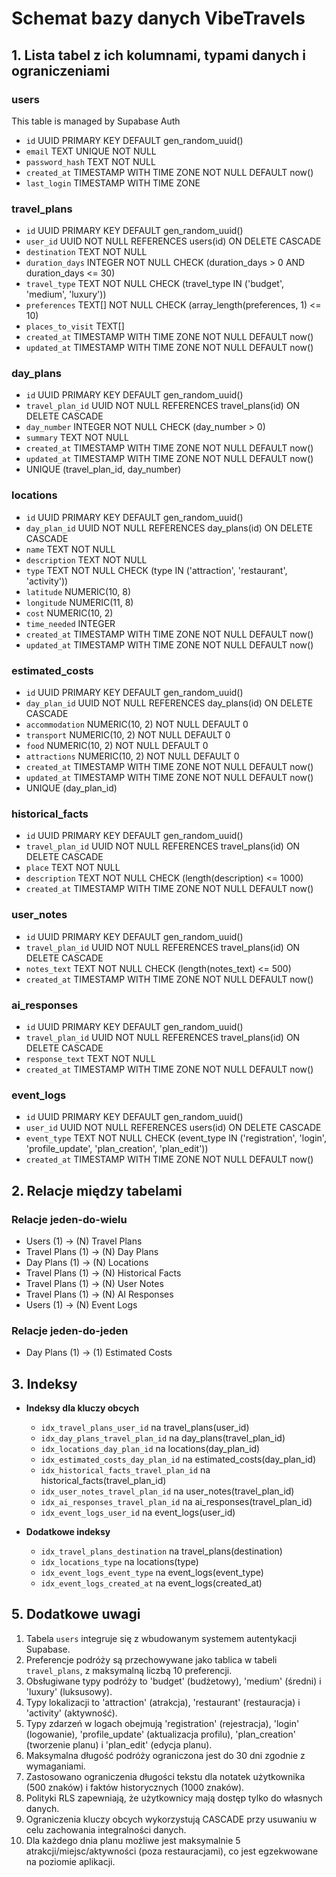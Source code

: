 # Schemat bazy danych VibeTravels

## 1. Lista tabel z ich kolumnami, typami danych i ograniczeniami

### users

This table is managed by Supabase Auth

- `id` UUID PRIMARY KEY DEFAULT gen_random_uuid()
- `email` TEXT UNIQUE NOT NULL
- `password_hash` TEXT NOT NULL
- `created_at` TIMESTAMP WITH TIME ZONE NOT NULL DEFAULT now()
- `last_login` TIMESTAMP WITH TIME ZONE

### travel_plans
- `id` UUID PRIMARY KEY DEFAULT gen_random_uuid()
- `user_id` UUID NOT NULL REFERENCES users(id) ON DELETE CASCADE
- `destination` TEXT NOT NULL
- `duration_days` INTEGER NOT NULL CHECK (duration_days > 0 AND duration_days <= 30)
- `travel_type` TEXT NOT NULL CHECK (travel_type IN ('budget', 'medium', 'luxury'))
- `preferences` TEXT[] NOT NULL CHECK (array_length(preferences, 1) <= 10)
- `places_to_visit` TEXT[]
- `created_at` TIMESTAMP WITH TIME ZONE NOT NULL DEFAULT now()
- `updated_at` TIMESTAMP WITH TIME ZONE NOT NULL DEFAULT now()

### day_plans
- `id` UUID PRIMARY KEY DEFAULT gen_random_uuid()
- `travel_plan_id` UUID NOT NULL REFERENCES travel_plans(id) ON DELETE CASCADE
- `day_number` INTEGER NOT NULL CHECK (day_number > 0)
- `summary` TEXT NOT NULL
- `created_at` TIMESTAMP WITH TIME ZONE NOT NULL DEFAULT now()
- `updated_at` TIMESTAMP WITH TIME ZONE NOT NULL DEFAULT now()
- UNIQUE (travel_plan_id, day_number)

### locations
- `id` UUID PRIMARY KEY DEFAULT gen_random_uuid()
- `day_plan_id` UUID NOT NULL REFERENCES day_plans(id) ON DELETE CASCADE
- `name` TEXT NOT NULL
- `description` TEXT NOT NULL
- `type` TEXT NOT NULL CHECK (type IN ('attraction', 'restaurant', 'activity'))
- `latitude` NUMERIC(10, 8)
- `longitude` NUMERIC(11, 8)
- `cost` NUMERIC(10, 2)
- `time_needed` INTEGER
- `created_at` TIMESTAMP WITH TIME ZONE NOT NULL DEFAULT now()
- `updated_at` TIMESTAMP WITH TIME ZONE NOT NULL DEFAULT now()

### estimated_costs
- `id` UUID PRIMARY KEY DEFAULT gen_random_uuid()
- `day_plan_id` UUID NOT NULL REFERENCES day_plans(id) ON DELETE CASCADE
- `accommodation` NUMERIC(10, 2) NOT NULL DEFAULT 0
- `transport` NUMERIC(10, 2) NOT NULL DEFAULT 0
- `food` NUMERIC(10, 2) NOT NULL DEFAULT 0
- `attractions` NUMERIC(10, 2) NOT NULL DEFAULT 0
- `created_at` TIMESTAMP WITH TIME ZONE NOT NULL DEFAULT now()
- `updated_at` TIMESTAMP WITH TIME ZONE NOT NULL DEFAULT now()
- UNIQUE (day_plan_id)

### historical_facts
- `id` UUID PRIMARY KEY DEFAULT gen_random_uuid()
- `travel_plan_id` UUID NOT NULL REFERENCES travel_plans(id) ON DELETE CASCADE
- `place` TEXT NOT NULL
- `description` TEXT NOT NULL CHECK (length(description) <= 1000)
- `created_at` TIMESTAMP WITH TIME ZONE NOT NULL DEFAULT now()

### user_notes
- `id` UUID PRIMARY KEY DEFAULT gen_random_uuid()
- `travel_plan_id` UUID NOT NULL REFERENCES travel_plans(id) ON DELETE CASCADE
- `notes_text` TEXT NOT NULL CHECK (length(notes_text) <= 500)
- `created_at` TIMESTAMP WITH TIME ZONE NOT NULL DEFAULT now()

### ai_responses
- `id` UUID PRIMARY KEY DEFAULT gen_random_uuid()
- `travel_plan_id` UUID NOT NULL REFERENCES travel_plans(id) ON DELETE CASCADE
- `response_text` TEXT NOT NULL
- `created_at` TIMESTAMP WITH TIME ZONE NOT NULL DEFAULT now()

### event_logs
- `id` UUID PRIMARY KEY DEFAULT gen_random_uuid()
- `user_id` UUID NOT NULL REFERENCES users(id) ON DELETE CASCADE
- `event_type` TEXT NOT NULL CHECK (event_type IN ('registration', 'login', 'profile_update', 'plan_creation', 'plan_edit'))
- `created_at` TIMESTAMP WITH TIME ZONE NOT NULL DEFAULT now()

## 2. Relacje między tabelami

### Relacje jeden-do-wielu
- Users (1) → (N) Travel Plans
- Travel Plans (1) → (N) Day Plans
- Day Plans (1) → (N) Locations
- Travel Plans (1) → (N) Historical Facts
- Travel Plans (1) → (N) User Notes
- Travel Plans (1) → (N) AI Responses
- Users (1) → (N) Event Logs

### Relacje jeden-do-jeden
- Day Plans (1) → (1) Estimated Costs

## 3. Indeksy

- **Indeksy dla kluczy obcych**
  - `idx_travel_plans_user_id` na travel_plans(user_id)
  - `idx_day_plans_travel_plan_id` na day_plans(travel_plan_id)
  - `idx_locations_day_plan_id` na locations(day_plan_id)
  - `idx_estimated_costs_day_plan_id` na estimated_costs(day_plan_id)
  - `idx_historical_facts_travel_plan_id` na historical_facts(travel_plan_id)
  - `idx_user_notes_travel_plan_id` na user_notes(travel_plan_id)
  - `idx_ai_responses_travel_plan_id` na ai_responses(travel_plan_id)
  - `idx_event_logs_user_id` na event_logs(user_id)

- **Dodatkowe indeksy**
  - `idx_travel_plans_destination` na travel_plans(destination)
  - `idx_locations_type` na locations(type)
  - `idx_event_logs_event_type` na event_logs(event_type)
  - `idx_event_logs_created_at` na event_logs(created_at)


## 5. Dodatkowe uwagi

1. Tabela `users` integruje się z wbudowanym systemem autentykacji Supabase.
2. Preferencje podróży są przechowywane jako tablica w tabeli `travel_plans`, z maksymalną liczbą 10 preferencji.
3. Obsługiwane typy podróży to 'budget' (budżetowy), 'medium' (średni) i 'luxury' (luksusowy).
4. Typy lokalizacji to 'attraction' (atrakcja), 'restaurant' (restauracja) i 'activity' (aktywność).
5. Typy zdarzeń w logach obejmują 'registration' (rejestracja), 'login' (logowanie), 'profile_update' (aktualizacja profilu), 'plan_creation' (tworzenie planu) i 'plan_edit' (edycja planu).
6. Maksymalna długość podróży ograniczona jest do 30 dni zgodnie z wymaganiami.
7. Zastosowano ograniczenia długości tekstu dla notatek użytkownika (500 znaków) i faktów historycznych (1000 znaków).
8. Polityki RLS zapewniają, że użytkownicy mają dostęp tylko do własnych danych.
9. Ograniczenia kluczy obcych wykorzystują CASCADE przy usuwaniu w celu zachowania integralności danych.
10. Dla każdego dnia planu możliwe jest maksymalnie 5 atrakcji/miejsc/aktywności (poza restauracjami), co jest egzekwowane na poziomie aplikacji. 